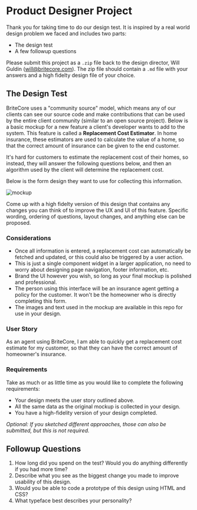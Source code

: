 # Product Designer Project

Thank you for taking time to do our design test. It is inspired by a real world design problem we faced and includes two parts: 

* The design test
* A few followup questions

Please submit this project as a `.zip` file back to the design director, Will Guldin (will@britecore.com). The zip file should contain a `.md` file with your answers and a high fidelty design file of your choice.

## The Design Test

BriteCore uses a "community source" model, which means any of our clients can see our source code and make contributions that can be used by the entire client community (similar to an open source project). Below is a basic mockup for a new feature a client's developer wants to add to the system. This feature is called a **Replacement Cost Estimator**. In home insurance, these estimators are used to calculate the value of a home, so that the correct amount of insurance can be given to the end customer. 

It's hard for customers to estimate the replacement cost of their homes, so instead, they will answer the following questions below, and then an algorithm used by the client will determine the replacement cost. 

Below is the form design they want to use for collecting this information.

<img src="https://github.com/IntuitiveWebSolutions/DesignProject/blob/project-v3/design_test_mockup.png?s=200" alt="mockup"/>

Come up with a high fidelty version of this design that contains any changes you can think of to improve the UX and UI of this feature. Specific wording, ordering of questions, layout changes, and anything else can be proposed.

### Considerations
* Once all information is entered, a replacement cost can automatically be fetched and updated, or this could also be triggered by a user action.
* This is just a single component widget in a larger application, no need to worry about designing page navigation, footer information, etc. 
* Brand the UI however you wish, so long as your final mockup is polished and professional.
* The person using this interface will be an insurance agent getting a policy for the customer. It won't be the homeowner who is directly completing this form.
* The images and text used in the mockup are available in this repo for use in your design.

### User Story
As an agent using BriteCore,
I am able to quickly get a replacement cost estimate for my customer,
so that they can have the correct amount of homeowner's insurance.

### Requirements
Take as much or as little time as you would like to complete the following requirements:
* Your design meets the user story outlined above. 
* All the same data as the original mockup is collected in your design.
* You have a high-fidelity version of your design completed.

*Optional: If you sketched different approaches, those can also be submitted, but this is not required.*

## Followup Questions
1. How long did you spend on the test? Would you do anything differently if you had more time? 
2. Describe what you see as the biggest change you made to improve usability of this design. 
3. Would you be able to code a prototype of this design using HTML and CSS?
4. What typeface best describes your personality?
